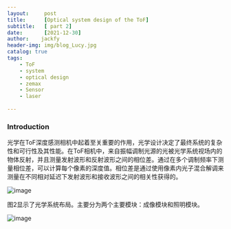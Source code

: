 ```yaml
---
layout:     post
title:      [Optical system design of the ToF]
subtitle:   [ part 2]
date:       [2021-12-30]
author:    jackfy
header-img: img/blog_Lucy.jpg
catalog: true
tags:
    - ToF
    - system
    - optical design
    - zemax
    - Sensor
    - laser
    
---
```

### Introduction

光学在ToF深度感测相机中起着至关重要的作用，光学设计决定了最终系统的复杂性和可行性及其性能。在ToF相机中，来自振幅调制光源的光被光学系统视场内的物体反射，并且测量发射波形和反射波形之间的相位差。通过在多个调制频率下测量相位差，可以计算每个像素的深度值。相位差是通过使用像素内光子混合解调来测量在不同相对延迟下发射波形和接收波形之间的相关性获得的。
            
![image](https://github.com/Opticscloudend/opticscloudend.github.io/assets/131378528/46d02418-343f-461e-aa72-720c26516b69)


图2显示了光学系统布局。主要分为两个主要模块：成像模块和照明模块。

![image](https://github.com/Opticscloudend/opticscloudend.github.io/assets/131378528/772bd15e-2ff4-471a-829d-b341d6296fb1)


